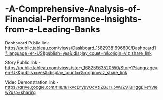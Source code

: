 # -A-Comprehensive-Analysis-of-Financial-Performance-Insights-from-a-Leading-Banks


Dashboard Public link - https://public.tableau.com/views/Dashboard_16829381696600/Dashboard1?:language=en-US&publish=yes&:display_count=n&:origin=viz_share_link

Story Public link - https://public.tableau.com/views/story_16825963520550/Story1?:language=en-US&publish=yes&:display_count=n&:origin=viz_share_link

Video Demonstration link - https://drive.google.com/file/d/1kvcEnyuvOcVzlZBJH_6WJZ9_QHggEKef/view?usp=sharing
